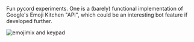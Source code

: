Fun pycord experiments.
One is a (barely) functional implementation of Google's Emoji Kitchen "API", which could be an interesting bot feature if developed further.

![emojimix and keypad](https://user-images.githubusercontent.com/78718829/176258623-980132cd-53e8-477a-9bc8-7da6ef8f0e71.gif)
